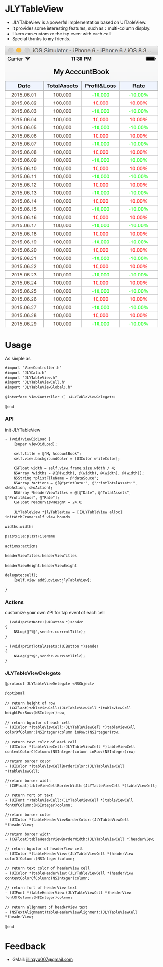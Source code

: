 JLYTableView
============

* JLYTalbeView is a powerful implementation based on UITableView.
* It provides some interesting features, such as：multi-column display.
* Users can customize the tap event with each cell. 
* Special thanks to my friends. 

![image](https://github.com/jly007/JLYTableView/blob/master/ScreemShot/ScreemShot.png)

# Usage 

As simple as

```objc
#import "ViewController.h"
#import "JLYData.h"
#import "JLYTableView.h"
#import "JLYTableViewCell.h"
#import "JLYTableViewGlobals.h"

@interface ViewController () <JLYTableViewDelegate>

@end
```

### API
init JLYTableView

```objc
- (void)viewDidLoad {
    [super viewDidLoad];
    
    self.title = @"My AccountBook";
    self.view.backgroundColor = [UIColor whiteColor];
    
    CGFloat width = self.view.frame.size.width / 4;
    NSArray *widths = @[@(width), @(width), @(width), @(width)];
    NSString *plistFileName = @"dataSouce";
    NSArray *actions = @[@"printDate:", @"printTotalAssets:", sNoAction, sNoAction];
    NSArray *headerViewTitles = @[@"Date", @"TotalAssets", @"Profit&Loss", @"Rate"];
    CGFloat headerViewHeight = 24.0;
    
    JLYTableView *jlyTableView = [[JLYTableView alloc] initWithFrame:self.view.bounds
                                                              widths:widths
                                                           plistFile:plistFileName
                                                             actions:actions
                                                    headerViewTitles:headerViewTitles
                                                    headerViewHeight:headerViewHeight
                                                            delegate:self];
    [self.view addSubview:jlyTableView];

}
```

### Actions
customize your own API for tap event of each cell

```objc
- (void)printDate:(UIButton *)sender
{
    NSLog(@"%@",sender.currentTitle);
}

- (void)printTotalAssets:(UIButton *)sender
{
    NSLog(@"%@",sender.currentTitle);
}

```



### JLYTableViewDelegate

```objc
@protocol JLYTableViewDelegate <NSObject>

@optional

// return height of row
- (CGFloat)tableViewCell:(JLYTableViewCell *)tableViewCell heightForRow:(NSInteger)row;

// return bgcolor of each cell
- (UIColor *)tableViewCell:(JLYTableViewCell *)tableViewCell colorOfColumn:(NSInteger)column inRow:(NSInteger)row;

// return text color of each cell
- (UIColor *)tableViewCell:(JLYTableViewCell *)tableViewCell contentColorOfColumn:(NSInteger)column inRow:(NSInteger)row;

//return border color
- (UIColor *)tableViewCellBorderColor:(JLYTableViewCell *)tableViewCell;

//return border width
- (CGFloat)tableViewCellBorderWidth:(JLYTableViewCell *)tableViewCell;

// return font of text
- (UIFont *)tableViewCell:(JLYTableViewCell *)tableViewCell fontOfColumn:(NSInteger)column;

//return border color
- (UIColor *)tableHeaderViewBorderColor:(JLYTableViewCell *)headerView;

//return border width
- (CGFloat)tableHeaderViewBorderWidth:(JLYTableViewCell *)headerView;

// return bgcolor of headerView cell
- (UIColor *)tableHeaderView:(JLYTableViewCell *)headerView colorOfColumn:(NSInteger)column;

// return text color of headerView cell
- (UIColor *)tableHeaderView:(JLYTableViewCell *)headerView contentColorOfColumn:(NSInteger)column;

// return font of headerView text
- (UIFont *)tableHeaderView:(JLYTableViewCell *)headerView fontOfColumn:(NSInteger)column;

// return alignment of headerView text
- (NSTextAlignment)tableHeaderViewAlignment:(JLYTableViewCell *)headerView;

@end
```

# Feedback

* GMail: jilingyu007@gmail.com

